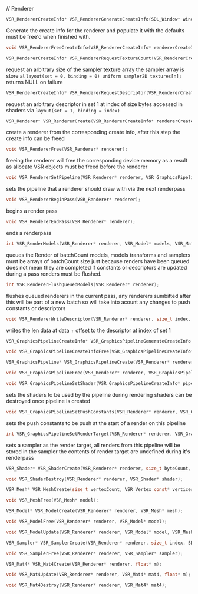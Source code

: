 // Renderer
```c
VSR_RendererCreateInfo* VSR_RendererGenerateCreateInfo(SDL_Window* window);
```
Generate the create info for the renderer and populate it with the defaults
must be free'd when finished with.

```c
void VSR_RendererFreeCreateInfo(VSR_RendererCreateInfo* rendererCreateInfo);
```

```c
VSR_RendererCreateInfo* VSR_RendererRequestTextureCount(VSR_RendererCreateInfo* createInfo, size_t count);
```
request an arbitrary size of the sampler texture array
the sampler array is store at ```layout(set = 0, binding = 0) uniform sampler2D textures[n];```  
returns NULL on failure

```c
VSR_RendererCreateInfo* VSR_RendererRequestDescriptor(VSR_RendererCreateInfo* createInfo, size_t index, size_t size);
```
request an arbitrary descriptor in set 1 at index of size bytes
accessed in shaders via ```layout(set = 1, binding = index)```

```c
VSR_Renderer* VSR_RendererCreate(VSR_RendererCreateInfo* rendererCreateInfo);
```
create a renderer from the corresponding create info, after this step the create info can be freed

```c
void VSR_RendererFree(VSR_Renderer* renderer);
```
freeing the renderer will free the corresponding device memory 
as a result as allocate VSR objects must be freed before the renderer

```c
void VSR_RendererSetPipeline(VSR_Renderer* renderer, VSR_GraphicsPipeline* pipeline);
```
sets the pipeline that a renderer should draw with via the next renderpass

```c
void VSR_RendererBeginPass(VSR_Renderer* renderer);
```
begins a render pass
```c
void VSR_RendererEndPass(VSR_Renderer* renderer);
```
ends a renderpass
```c
int VSR_RenderModels(VSR_Renderer* renderer, VSR_Model* models, VSR_Mat4** transforms, VSR_Sampler** samplers, size_t batchCount);
```
queues the Render of batchCount models, 
models transforms and samplers must be arrays of batchCount size
just because renders have been queued does not mean they are completed
if constants or descriptors are updated during a pass renders must be flushed.
```c
int VSR_RendererFlushQueuedModels(VSR_Renderer* renderer);
```
flushes queued renderers in the current pass, any renderers sumbitted after this will be part of a new batch 
so will take into acount any changes to push constants or descriptors

```c
void VSR_RendererWriteDescriptor(VSR_Renderer* renderer, size_t index, size_t offset, void* data, size_t len);
```
writes the len data at data + offset to the descriptor at index of set 1

```c
VSR_GraphicsPipelineCreateInfo* VSR_GraphicsPipelineGenerateCreateInfo(VSR_Renderer* renderer);
```

```c
void VSR_GraphicsPipelineCreateInfoFree(VSR_GraphicsPipelineCreateInfo* createInfo);
```

```c
VSR_GraphicsPipeline* VSR_GraphicsPipelineCreate(VSR_Renderer* renderer, VSR_GraphicsPipelineCreateInfo* createInfo);
```

```c
void VSR_GraphicsPipelineFree(VSR_Renderer* renderer, VSR_GraphicsPipeline* pipeline);
```

```c
void VSR_GraphicsPipelineSetShader(VSR_GraphicsPipelineCreateInfo* pipeline, VSR_ShaderStage stage, VSR_Shader* shader);
```
sets the shaders to be used by the pipeline during rendering
shaders can be destroyed once pipeline is created

```c
void VSR_GraphicsPipelineSetPushConstants(VSR_Renderer* renderer, VSR_GraphicsPipeline* pipeline, VSR_PushConstants const* pushConstants);
```
sets the push constants to be push at the start of a render on this pipeline

```c
int VSR_GraphicsPipelineSetRenderTarget(VSR_Renderer* renderer, VSR_GraphicsPipelineCreateInfo * pipeline, VSR_Sampler* sampler);
```
sets a sampler as the render target, 
all renders from this pipeline will be stored in the sampler
the contents of render target are undefined during it's renderpass 

```c
VSR_Shader* VSR_ShaderCreate(VSR_Renderer* renderer, size_t byteCount, const uint8_t* bytes);
```

```c
void VSR_ShaderDestroy(VSR_Renderer* renderer, VSR_Shader* shader);
```

```c
VSR_Mesh* VSR_MeshCreate(size_t vertexCount, VSR_Vertex const* vertices, VSR_Vertex const* normals, VSR_UV const* UVs, size_t indexCount, VSR_Index const* indices);
```

```c
void VSR_MeshFree(VSR_Mesh* model);
```

```c
VSR_Model* VSR_ModelCreate(VSR_Renderer* renderer, VSR_Mesh* mesh);
```

```c
void VSR_ModelFree(VSR_Renderer* renderer, VSR_Model* model);
```

```c
void VSR_ModelUpdate(VSR_Renderer* renderer, VSR_Model* model, VSR_Mesh* mesh);
```

```c
VSR_Sampler* VSR_SamplerCreate(VSR_Renderer* renderer, size_t index, SDL_Surface* sur, VSR_SamplerFlags flags);
```

```c
void VSR_SamplerFree(VSR_Renderer* renderer, VSR_Sampler* sampler);
```

```c
VSR_Mat4* VSR_Mat4Create(VSR_Renderer* renderer, float* m);
```

```c
void VSR_Mat4Update(VSR_Renderer* renderer, VSR_Mat4* mat4, float* m);
```

```c
void VSR_Mat4Destroy(VSR_Renderer* renderer, VSR_Mat4* mat4);
```
